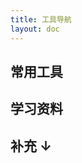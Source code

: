 ```yaml
---
title: 工具导航
layout: doc
---
```


<script setup>
import Nav from '../.vitepress/theme/components/nav.vue'
import Valine from '../.vitepress/theme/components/Valine.vue'

const tools1 = [
  {
    title: '开发者武器库',
    desc: '涵盖多种工具',
    url: 'https://devtool.tech/',
  }, {
    title: 'excalidraw',
    desc: '在线手绘风流程图绘制',
    url: 'https://excalidraw.com/',
  }, {
    title: '文叔叔',
    desc: '在线快速分享文件',
    url: 'https://www.wenshushu.cn/',
  }, {
    title:'Carbon',
    desc:'代码图片生成',
    url:'https://carbon.now.sh/?bg=rgba%2874%2C144%2C226%2C1%29&t=material&wt=none&l=auto&width=680&ds=false&dsyoff=20px&dsblur=68px&wc=true&wa=true&pv=56px&ph=56px&ln=false&fl=1&fm=Fira+Code&fs=14px&lh=152%25&si=false&es=2x&wm=false'
  }, {
    title: '在线工具',
    desc: '在线代码压缩,二维码生成...',
    url: 'https://tool.lu/',
  }, {
    title: '网页模版',
    desc: '所有成功都始于模板',
    url: 'https://template0.com/',
  },{
    title: 'Github搜索',
    desc: '所有成功都始于模板',
    url: 'https://github.com/search',
  },{
    title: 'Github探索',
    desc: '兴趣推荐+每日热门',
    url: 'https://github.com/explore',
    badge: 'HOT',
    badgeType: 'hot'
  },{
    title: '在线代办清单',
    desc: '所有代办事项存储在本地',
    url: 'https://ricocc.com/todo/',
    badge: 'Github项目',
    badgeType: 'default'
  },{
    title: 'Simple Icons',
    desc: '流行品牌的 3270 SVG 图标',
    url: 'https://simpleicons.org/',
  },{
    title:'在线图标制作',
    desc:'一个直观的应用程序图标生成器，可让您自定义颜色、边框、阴影等，以轻松创建独特的应用程序图标。',
    url:'https://zhangyu1818.github.io/appicon-forge/'
  },{
    title:'Raphael AI',
    desc:'世界首个免费无限制AI图像生成器，几秒钟内创建令人惊叹的AI生成图像',
    url:'https://raphael.app/zh'
  },{
    title:'Reactbits',
    desc:'为创意开发人员精心挑选的动画组件集合',
    url:'https://www.reactbits.dev/'
  },{
    title:'FREEP!K',
    desc:'免费素材网站，包含原始格式',
    url:'https://www.freepik.com'
  },{
    title:'路过图床',
    desc:'免费图床',
    url:'https://imgse.com/',
    badge: 'BETA',
    badgeType: 'beta'
  },{
    title:'蓝奏云',
    desc:'来这里，下载不限速度，不限流量，不限次数，免登录下载！',
    url:'https://pc.woozooo.com/',
    badge: 'HOT',
    badgeType: 'hot'
  },{
    title:'极简插件',
    desc:'浏览器插件网站',
    url:'https://chrome.zzzmh.cn/'
  },{
    title:'UomgAPI',
    desc:'稳定、快速、免费的 API 接口服务共收录了 51 个接口项目',
    url:'https://api.uomg.com/'
  }



]
const tools2 = [
  {
    title: 'MDN Web Docs',
    desc: '由 Mozilla 维护的开发者文档平台，专注于 Web 技术相关的文档和资源',
    url: 'https://developer.mozilla.org/zh-CN/'
  }, {
    title: '菜鸟教程',
    desc: '学的不仅是技术，更是梦想！',
    url: 'https://www.runoob.com/'
  }, 
  {
    title: 'ES6 教程',
    desc: '《ECMAScript 6 教程》是一本开源的 JavaScript 语言教程',
    url: 'https://wangdoc.com/es6/'
  },{
    title:'JavaScript 教程',
    desc:'本教程全面介绍 JavaScript 核心语法，覆盖了 ES5 和 DOM 规范的所有内容。',
    url:'https://wangdoc.com/javascript/'
  },{
    title:'TypeScript 教程',
    desc:'TypeScript 开源教程，介绍基本概念和用法，面向初学者。',
    url:'https://wangdoc.com/typescript/'
  },{
    title:'Lodash',
    desc:'Lodash 是一个一致性、模块化、高性能的 JavaScript 实用工具库。',
    url:'https://www.lodashjs.com/'
  },{
    title:'课程笔记',
    desc:'尚硅谷系列课程笔记',
    url:'https://www.yuque.com/tianyu-coder/openshare/ccpa0mz1pq213lhw',
    badge: 'NEW',
    badgeType: 'new'
  },
  // {
  //   title:'',
  //   desc:'',
  //   url:''
  // }

]

</script>

## 常用工具

<Nav :tools="tools1"/>

## 学习资料

<Nav :tools="tools2"/>


## 补充 ↓
<Valine/>